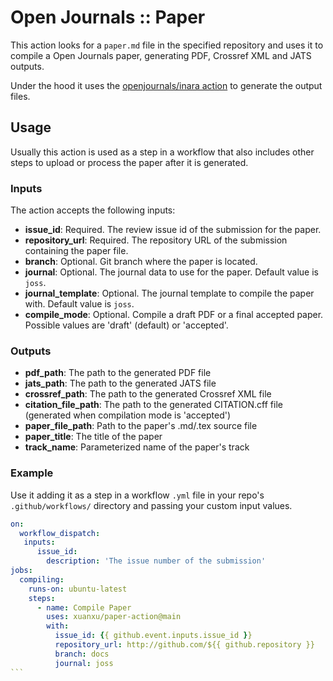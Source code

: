 # Open Journals :: Paper

This action looks for a `paper.md` file in the specified repository and uses it to compile a Open Journals paper, generating PDF, Crossref XML and JATS outputs.

Under the hood it uses the [openjournals/inara action](https://github.com/openjournals/inara) to generate the output files.

## Usage

Usually this action is used as a step in a workflow that also includes other steps to upload or process the paper after it is generated.

### Inputs

The action accepts the following inputs:

- **issue_id**: Required. The review issue id of the submission for the paper.
- **repository_url**: Required. The repository URL of the submission containing the paper file.
- **branch**: Optional. Git branch where the paper is located.
- **journal**: Optional. The journal data to use for the paper. Default value is `joss`.
- **journal_template**: Optional. The journal template to compile the paper with. Default value is `joss`.
- **compile_mode**: Optional. Compile a draft PDF or a final accepted paper. Possible values are 'draft' (default) or 'accepted'.

### Outputs

- **pdf_path**: The path to the generated PDF file
- **jats_path**: The path to the generated JATS file
- **crossref_path**: The path to the generated Crossref XML file
- **citation_file_path**: The path to the generated CITATION.cff file (generated when compilation mode is 'accepted')
- **paper_file_path**: Path to the paper's .md/.tex source file
- **paper_title**: The title of the paper
- **track_name**: Parameterized name of the paper's track

### Example

Use it adding it as a step in a workflow `.yml` file in your repo's `.github/workflows/` directory and passing your custom input values.

````yaml
on:
  workflow_dispatch:
   inputs:
      issue_id:
        description: 'The issue number of the submission'
jobs:
  compiling:
    runs-on: ubuntu-latest
    steps:
      - name: Compile Paper
        uses: xuanxu/paper-action@main
        with:
          issue_id: {{ github.event.inputs.issue_id }}
          repository_url: http://github.com/${{ github.repository }}
          branch: docs
          journal: joss
```
